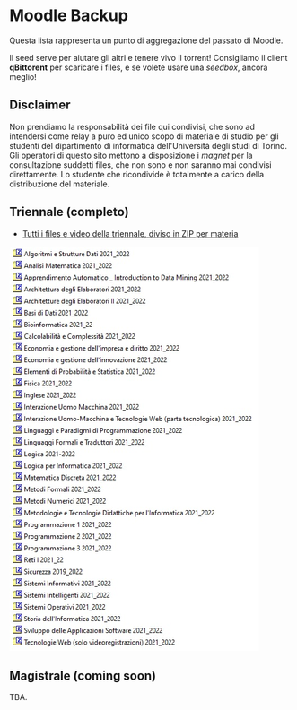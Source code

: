 # Moodle Backup

Questa lista rappresenta un punto di aggregazione del passato di Moodle.

Il seed serve per aiutare gli altri e tenere vivo il torrent!
Consigliamo il client **qBittorent** per scaricare i files, e se volete usare una _seedbox_, ancora meglio!

## Disclaimer

Non prendiamo la responsabilità dei file qui condivisi, che sono ad intendersi come relay a puro ed unico scopo di materiale di studio per gli studenti del dipartimento di informatica dell'Università degli studi di Torino.
Gli operatori di questo sito mettono a disposizione i _magnet_ per la consultazione suddetti files, che non sono e non saranno mai condivisi direttamente.
Lo studente che ricondivide è totalmente a carico della distribuzione del materiale.

## Triennale (completo)

- [Tutti i files e video della triennale, diviso in ZIP per materia](magnet:?xt=urn:btih:3TEFAMKTSK2ECQSYTQ7WDRXPJKS72ZDZ&dn=Moodle%20Full%20ZIP%202021_2022&tr=udp%3A%2F%2Ftracker.openbittorrent.com%3A80%2Fannounce)

![Lista dei files](img/files2.jpg)

## Magistrale (coming soon)

TBA.
